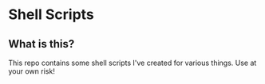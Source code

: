 # Shell Scripts

## What is this?
This repo contains some shell scripts I've created for various things. Use at your own risk!

